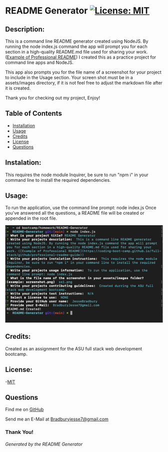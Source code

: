 #  README Generator   [![License: MIT](https://img.shields.io/badge/License-MIT-yellow.svg)](https://opensource.org/licenses/MIT)
  
## Description:
This is a command line README generator created using NodeJS. By running the node index.js command the app will prompt you for each section in a high-quality README.md file used for sharing your work. ([Example of Professional README](https://coding-boot-camp.github.io/full-stack/github/professional-readme-guide))
I created this as a practice project for command line apps and NodeJS. 

This app also prompts you for the file name of a screenshot for your project to include in the Usage section. Your screen shot must be in a assets/images directory, if it is not feel free to adjust the markdown file after it is created. 

Thank you for checking out my project, Enjoy!
  
## Table of Contents 
  - [Installation](#installation)
  - [Usage](#usage)
  - [Credits](#credits)
  - [License](#license)
  - [Questions](#questions)


## Instalation:
This requires the node module Inquirer, be sure to run "npm i" in your command line to install the required dependencies. 


## Usage:
To run the application, use the command line prompt: node index.js 
Once you've answered all the questions, a README file will be created or appended in the root file. 
  

![screenshot of app](assets/images/ss1.png)

## Credits:
Created as an assignment for the ASU full stack web development bootcamp. 

## License:
-[MIT](https://opensource.org/license/mit/) 

## Questions
Find me on [GitHub](https://github.com/JesseBradbury)

Send me an E-Mail at [Bradburyjesse7@gmail.com](mailto:Bradburyjesse7@gmail.com)

### Thank You!
###### Generated by the README Generator
  